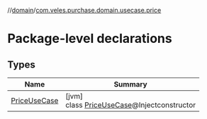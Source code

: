 //[domain](../../index.md)/[com.veles.purchase.domain.usecase.price](index.md)

# Package-level declarations

## Types

| Name | Summary |
|---|---|
| [PriceUseCase](-price-use-case/index.md) | [jvm]<br>class [PriceUseCase](-price-use-case/index.md)@Injectconstructor |
